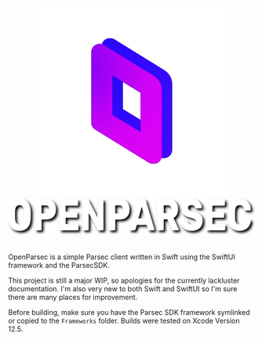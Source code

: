 # <p align="center">![icon_transparent.png](OpenParsec/Assets.xcassets/IconTransparent.imageset/icon_transparent.png) ![OpenParsec](OpenParsec/Assets.xcassets/LogoShadow.imageset/logo_shadow.png)</p>

OpenParsec is a simple Parsec client written in Swift using the SwiftUI framework and the ParsecSDK.

This project is still a major WIP, so apologies for the currently lackluster documentation. I'm also very new to both Swift and SwiftUI so I'm sure there are many places for improvement.

Before building, make sure you have the Parsec SDK framework symlinked or copied to the `Frameworks` folder. Builds were tested on Xcode Version 12.5.
